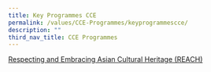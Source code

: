 ```yaml
---
title: Key Programmes CCE
permalink: /values/CCE-Programmes/keyprogrammescce/
description: ""
third_nav_title: CCE Programmes
---
```

[Respecting and Embracing Asian Cultural Heritage (REACH)](https://westspringpri.moe.edu.sg/REACH/)